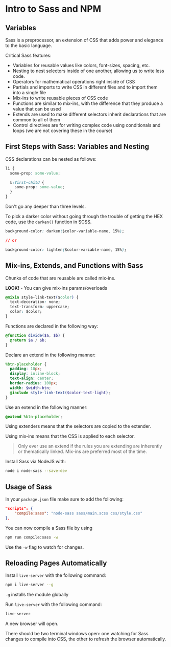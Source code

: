 # Intro to Sass and NPM

## Variables

Sass is a preprocessor, an extension of CSS that adds power and elegance to the basic language.

Critical Sass features:

- Variables for reusable values like colors, font-sizes, spacing, etc.
- Nesting to nest selectors inside of one another, allowing us to write less code.
- Operators for mathematical operations right inside of CSS
- Partials and imports to write CSS in different files and to import them into a single file
- Mix-ins to write reusable pieces of CSS code
- Functions are similar to mix-ins, with the difference that they produce a value that can be used
- Extends are used to make different selectors inherit declarations that are common to all of them
- Control directives are for writing complex code using conditionals and loops (we are not covering these in the course)

## First Steps with Sass: Variables and Nesting

CSS declarations can be nested as follows:

```css
li {
  some-prop: some-value;

  &:first-child {
    some-prop: some-value;
  }
}
```

Don't go any deeper than three levels.

To pick a darker color without going through the trouble of getting the HEX code, use the `darken()` function in SCSS.

```css
background-color: darken($color-variable-name, 15%);

// or

background-color: lighten($color-variable-name, 15%);
```

## Mix-ins, Extends, and Functions with Sass

Chunks of code that are reusable are called mix-ins.

**LOOK!** - You can give mix-ins params/overloads

```css
@mixin style-link-text($color) {
  text-decoration: none;
  text-transform: uppercase;
  color: $color;
}
```

Functions are declared in the following way:

```scss
@function divide($a, $b) {
  @return $a / $b;
}
```

Declare an extend in the following manner:

```scss
%btn-placeholder {
  padding: 10px;
  display: inline-block;
  text-align: center;
  border-radius: 100px;
  width: $width-btn;
  @include style-link-text($color-text-light);
}
```

Use an extend in the following manner:

```scss
@extend %btn-placeholder;
```

Using extenders means that the selectors are copied to the extender.

Using mix-ins means that the CSS is applied to each selector.

> Only ever use an extend if the rules you are extending are inherently or thematically linked.
> Mix-ins are preferred most of the time.


Install Sass via NodeJS with:

```bash
node i node-sass --save-dev
```

## Usage of Sass

In your `package.json` file make sure to add the following:

```json
"scripts": {
    "compile:sass": "node-sass sass/main.scss css/style.css"
},
```

You can now compile a Sass file by using

```bash
npm run compile:sass -w
```

Use the `-w` flag to watch for changes.

## Reloading Pages Automatically

Install `live-server` with the following command:

```bash
npm i live-server --g
```

`-g` installs the module globally

Run `live-server` with the following command:

```bash
live-server
```

A new browser will open.

There should be two terminal windows open: one watching for Sass changes to compile into CSS, the other to refresh the browser automatically.

